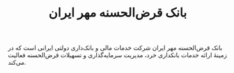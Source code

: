﻿---
layout: post
title: بانک قرض‌الحسنه مهر ایران
name_en: qmb-ir
company_slug: qmb-ir
logo: 
cover: 
company_count:
founded:
location: ""
total_review: 
total_interview: 
salary_avg: 
salary_min: 
salary_max: 
rate: 
view_count: 
industry: بانکی
city: تهران, تهران
size_en: VS
size: بیش از 1000 نفر
site: http://www.qmb.ir
---

بانک قرض‌الحسنه مهر ایران شرکت خدمات مالی و بانک‌داری دولتی ایرانی است که در زمینهٔ ارائه خدمات بانکداری خرد، مدیریت سرمایه‌گذاری و تسهیلات قرض‌الحسنه فعالیت می‌کند.